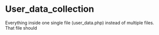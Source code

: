 # User_data_collection
Everything inside one single file (user_data.php) instead of multiple files. That file should
